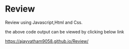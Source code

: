 # Review
Review using Javascript,Html and Css.

the above code output can be viewed by clicking below link

 https://ajayvatham9058.github.io/Review/
